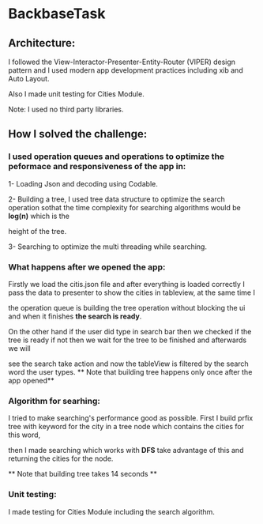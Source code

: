 # BackbaseTask

## Architecture:

I followed the View-Interactor-Presenter-Entity-Router (VIPER) design pattern and I used modern app development practices including xib and Auto Layout. 

Also I made unit testing for Cities Module.

Note: I used no third party libraries.


## How I solved the challenge:


### I used operation queues and operations to optimize the peformace and responsiveness of the app in:

1- Loading Json and decoding using Codable.

2- Building a tree, I used tree data structure to optimize the search operation sothat the time complexity for searching algorithms would be **log(n)** which is the 

height of the tree.

3- Searching to optimize the multi threading while searching.


### What happens after we opened the app:

Firstly we load the citis.json file and after everything is loaded correctly I pass the data to presenter to show the cities in tableview, at the same time I 

the operation queue is building the tree operation without blocking the ui and when it finishes **the search is ready**.

On the other hand if the user did type in search bar then we checked if the tree is ready if not then we wait for the tree to be finished and afterwards we will 

see the search take action and now the tableView is filtered by the search word the user types. ** Note that building tree happens only once after the app opened**


### Algorithm for searhing:

I tried to make searching's performance good as possible. First I build prfix tree with keyword for the city in a tree node which contains the cities for this word,

then I made searching which works with **DFS** take advantage of this and returning the cities for the node.

** Note that building tree takes 14 seconds **


### Unit testing:

I made testing for Cities Module including the search algorithm.






